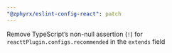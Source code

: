 ```yaml
---
"@zphyrx/eslint-config-react": patch
---
```


Remove TypeScript’s non-null assertion (`!`) for `reacttPlugin.configs.recommended` in the `extends` field
